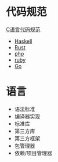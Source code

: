 # 代码规范
[C语言代码规范]()

- [Haskell]()
- [Rust]()
- [php]()
- [ruby]()
- [Go]()


语言
===

- 语法标准
- 编译器实现
- 标准库
- 第三方库
- 第三方框架
- 包管理器
- 依赖/项目管理器